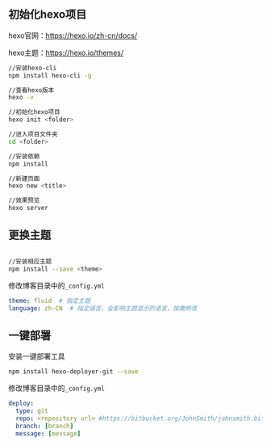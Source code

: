 
## 初始化hexo项目 

hexo官网：https://hexo.io/zh-cn/docs/ 

hexo主题：https://hexo.io/themes/

```bash
//安装hexo-cli
npm install hexo-cli -g

//查看hexo版本
hexo -v

//初始化hexo项目
hexo init <folder>

//进入项目文件夹
cd <folder>

//安装依赖
npm install

//新建页面
hexo new <title>

//效果预览
hexo server

```

## 更换主题

```bash

//安装相应主题
npm install --save <theme>

```
修改博客目录中的`_config.yml`
```yaml
theme: fluid  # 指定主题
language: zh-CN  # 指定语言，会影响主题显示的语言，按需修改
```


## 一键部署 
安装一键部署工具
```bash
npm install hexo-deployer-git --save
```
修改博客目录中的`_config.yml`
```yaml
deploy:
  type: git
  repo: <repository url> #https://bitbucket.org/JohnSmith/johnsmith.bitbucket.io
  branch: [branch]
  message: [message]
```




